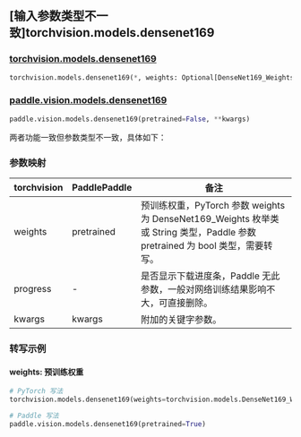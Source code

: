 ## [输入参数类型不一致]torchvision.models.densenet169

### [torchvision.models.densenet169](https://pytorch.org/vision/main/models/generated/torchvision.models.densenet169.html)

```python
torchvision.models.densenet169(*, weights: Optional[DenseNet169_Weights] = None, progress: bool = True, **kwargs: Any)
```

### [paddle.vision.models.densenet169](https://www.paddlepaddle.org.cn/documentation/docs/zh/api/paddle/vision/models/densenet169_cn.html)

```python
paddle.vision.models.densenet169(pretrained=False, **kwargs)
```

两者功能一致但参数类型不一致，具体如下：

### 参数映射

| torchvision | PaddlePaddle | 备注 |
| ----------- | ------------ | ---- |
| weights     | pretrained   | 预训练权重，PyTorch 参数 weights 为 DenseNet169_Weights 枚举类或 String 类型，Paddle 参数 pretrained 为 bool 类型，需要转写。|
| progress    | -            | 是否显示下载进度条，Paddle 无此参数，一般对网络训练结果影响不大，可直接删除。|
| kwargs      | kwargs       | 附加的关键字参数。|

### 转写示例
#### weights: 预训练权重
```python
# PyTorch 写法
torchvision.models.densenet169(weights=torchvision.models.DenseNet169_Weights.DEFAULT)

# Paddle 写法
paddle.vision.models.densenet169(pretrained=True)
```
